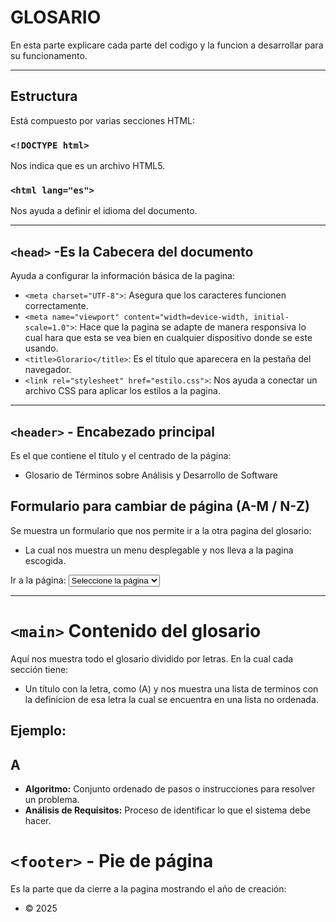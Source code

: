 # GLOSARIO
En esta parte explicare cada parte del codigo y la funcion a desarrollar para su funcionamento.

---

## Estructura

Está compuesto por varias secciones HTML:

### `<!DOCTYPE html>` 
Nos indica que es un archivo HTML5.

### `<html lang="es">`  
Nos ayuda a definir el idioma del documento.

---

## `<head>` -Es la Cabecera del documento

Ayuda a configurar la información básica de la pagina:

- `<meta charset="UTF-8">`: Asegura que los caracteres funcionen correctamente.
- `<meta name="viewport" content="width=device-width, initial-scale=1.0">`: Hace que la pagina se adapte de manera responsiva lo cual hara que esta se vea bien en cualquier dispositivo donde se este usando.
- `<title>Glorario</title>`: Es el título que aparecera en la pestaña del navegador.
- `<link rel="stylesheet" href="estilo.css">`: Nos ayuda a conectar un archivo CSS para aplicar los estilos a la pagina.

---

##  `<header>` - Encabezado principal

Es el que contiene el título y el centrado de la página:

- Glosario de Términos sobre Análisis y Desarrollo de Software

## Formulario para cambiar de página (A-M / N-Z)
Se muestra un formulario que nos permite ir a la otra pagina del glosario:

- La cual nos muestra un menu desplegable y nos lleva a la pagina escogida.


<form action="" method="get">
  <label for="section">Ir a la página:</label>
  <select id="section" name="section" onchange="location = this.value;">
    <option value="">Seleccione la página</option>
    <option value="index.html">A - M</option>
    <option value="pagina_2.html">N - Z</option>
  </select>
</form>


---


# `<main>` Contenido del glosario

Aquí nos muestra todo el glosario dividido por letras. En la cual cada sección tiene:

- Un título con la letra, como (A) y nos muestra una lista de terminos con la definicion de esa letra la cual se encuentra en una lista no ordenada.

## Ejemplo:

<section id="A">
  <h2>A</h2>
  <ul>
    <li><strong>Algoritmo:</strong> Conjunto ordenado de pasos o instrucciones para resolver un problema.</li>
    <li><strong>Análisis de Requisitos:</strong> Proceso de identificar lo que el sistema debe hacer.</li>
  </ul>
</section>

# `<footer>` - Pie de página
Es la parte que da cierre a la pagina mostrando el año de creación: 

- <footer>
  <p>© 2025 </p>
</footer>




